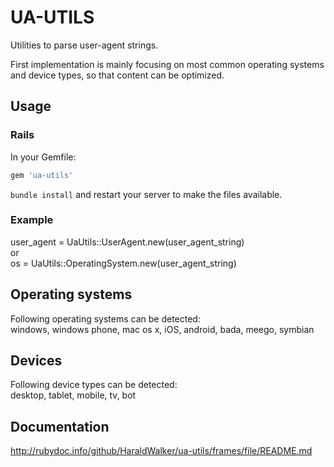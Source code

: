 # UA-UTILS

Utilities to parse user-agent strings.

First implementation is mainly focusing on most common operating systems and device types, so that content can be optimized.

## Usage

### Rails

In your Gemfile:

```ruby
gem 'ua-utils'
```

`bundle install` and restart your server to make the files available.


### Example

user_agent = UaUtils::UserAgent.new(user_agent_string)  
or  
os = UaUtils::OperatingSystem.new(user_agent_string)  

## Operating systems

Following operating systems can be detected:  
windows, windows phone, mac os x, iOS, android, bada, meego, symbian  

## Devices

Following device types can be detected:  
desktop, tablet, mobile, tv, bot  

## Documentation

http://rubydoc.info/github/HaraldWalker/ua-utils/frames/file/README.md

